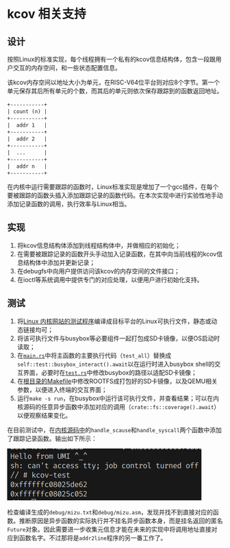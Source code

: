 # kcov 相关支持

## 设计

按照Linux的标准实现，每个线程拥有一个私有的kcov信息结构体，包含一段跟用户交互的内存空间，和一些状态配置信息。

该kcov内存空间以地址大小为单元，在RISC-V64位平台则对应8个字节。第一个单元保存其后所有单元的个数，而其后的单元则依次保存跟踪到的函数返回地址。

    +-----------+
    | count (n) |
    +-----------+
    |  addr 1   |
    +-----------+
    |  addr 2   |
    +-----------+
    |  ...      |
    +-----------+
    |  addr n   |
    +-----------+

在内核中运行需要跟踪的函数时，Linux标准实现是增加了一个gcc插件，在每个要被跟踪的函数头插入添加跟踪记录的函数代码。在本次实现中进行实验性地手动添加记录函数的调用，执行效率与Linux相当。

## 实现

1. 将kcov信息结构体添加到线程结构体中，并做相应的初始化；
2. 在需要被跟踪记录的函数开头手动加入记录函数，在其中向当前线程的kcov信息结构体中添加并更新记录；
3. 在debugfs中向用户提供访问该kcov的内存空间的文件接口；
4. 在ioctl等系统调用中提供专门的对应处理，以便用户进行初始化支持。

## 测试

1. 将[Linux 内核网站的测试程序](https://www.kernel.org/doc/html/latest/dev-tools/kcov.html)编译成目标平台的Linux可执行文件，静态或动态链接均可；
2. 将该可执行文件与busybox等必要组件一起打包成SD卡镜像，以便OS启动时读取；
3. 在[`main.rs`](../mizu/kernel/src/main.rs)中将主函数的主要执行代码（`test_all`）替换成`self::test::busybox_interact().await`以在运行时进入busybox shell的交互界面，必要时在[`test.rs`](../mizu/kernel/src/test.rs)中修改busybox的路径以适配SD卡镜像；
4. 在[根目录的Makefile](../Makefile)中修改ROOTFS成打包好的SD卡镜像，以及QEMU相关参数，以便进入终端的交互界面；
5. 运行`make -s run`，在busybox中运行该可执行文件，并查看结果；可以在内核源码的任意异步函数中添加对应的调用（`crate::fs::coverage().await`）以便观察结果变化。

在目前测试中，在[内核源码中](../mizu/kernel/src/task/future.rs)的`handle_scause`和`handle_syscall`两个函数中添加了跟踪记录函数。输出如下所示：

![](kcov.png)

检查编译生成的`debug/mizu.txt`和`debug/mizu.asm`，发现并找不到直接对应的函数。推断原因是异步函数的实际执行并不挂名异步函数本身，而是挂名返回的匿名`Future`对象。因此需要进一步收集元信息才能在未来的实现中将调用地址直接对应到函数名字。不过那将是`addr2line`程序的另一番工作了。